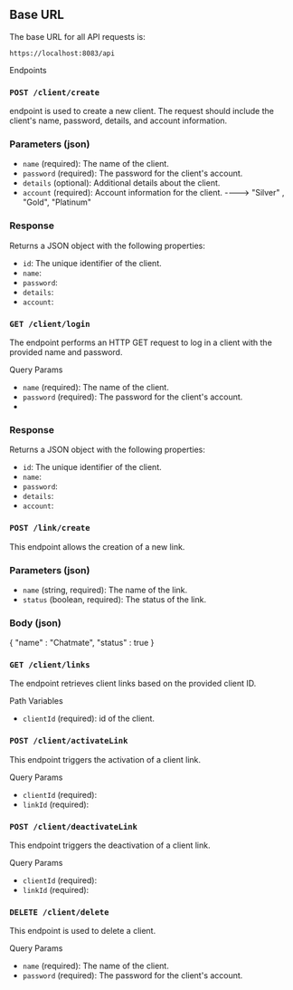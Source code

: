## Base URL

The base URL for all API requests is:

`https://localhost:8083/api`

Endpoints
### `POST /client/create`
 endpoint is used to create a new client. The request should include the client's name, password, details, and account information.
 
### Parameters (json)
- `name` (required):  The name of the client.
- `password` (required): The password for the client's account.
- `details` (optional): Additional details about the client.
- `account` (required): Account information for the client.  ---->  "Silver" , "Gold", "Platinum"
  
### Response

Returns a JSON object with the following properties:
  - `id`: The unique identifier of the client.
  - `name`: 
  - `password`:
  - `details`: 
  - `account`: 

### `GET /client/login`
The endpoint performs an HTTP GET request to log in a client with the provided name and password.

Query Params
- `name` (required):  The name of the client.
- `password` (required): The password for the client's account.
- 
### Response
Returns a JSON object with the following properties:
  - `id`: The unique identifier of the client.
  - `name`: 
  - `password`:
  - `details`: 
  - `account`: 


### `POST /link/create`
This endpoint allows the creation of a new link.

### Parameters (json)
- `name` (string, required):  The name of the link.
- `status` (boolean, required): The status of the link.
### Body (json)
{
    "name" : "Chatmate",
    "status" : true
}

### `GET /client/links`
The endpoint retrieves client links based on the provided client ID.

Path Variables
- `clientId` (required):  id of the client.


### `POST /client/activateLink`

This endpoint triggers the activation of a client link.

Query Params
- `clientId` (required):  
- `linkId` (required):

### `POST /client/deactivateLink`

This endpoint triggers the deactivation of a client link.

Query Params
- `clientId` (required):  
- `linkId` (required):

### `DELETE /client/delete`

This endpoint is used to delete a client.

Query Params
- `name` (required):  The name of the client.
- `password` (required): The password for the client's account.
